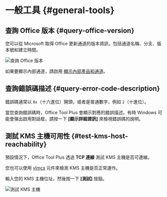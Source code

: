 # 一般工具 {#general-tools}

## 查詢 Office 版本 {#query-office-version}

您可以從 Microsoft 取得 Office 更新通道的版本資訊，包括通道名稱、分支、版本號和建立時間。

![查詢 Office 版本](/images/zh-tw/toolbox/query-office-update-channel.webp)

如果要顯示內部通道，請啟用 [顯示內部產品和通道](/zh-tw/usage/settings.md#display-internal-products-and-channels)。

## 查詢錯誤碼描述 {#query-error-code-description}

錯誤碼通常以 `0x`（十六進位）開頭，或者是普通數字，例如 `2`（十進位）。

當您查詢錯誤碼時，Office Tool Plus 會顯示對應的錯誤描述。有時 Windows 可能會彈出啟用對話框，請按一下 **[顯示詳細資訊]** 來檢視錯誤碼的說明。

## 測試 KMS 主機可用性 {#test-kms-host-reachability}

預設情況下，Office Tool Plus 透過 **TCP 連線** 測試 KMS 主機是否可連線。

您也可以使用 [vlmcs](https://download.coolhub.top/Extensions/Components/) 元件來檢測 KMS 主機是否正常運作。

輸入您的 KMS 主機位址，然後按一下 **[測試]** 按鈕。

![測試 KMS 主機](/images/zh-tw/toolbox/test-kms.webp)
